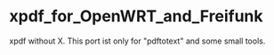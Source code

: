 xpdf_for_OpenWRT_and_Freifunk
=============================

xpdf without X. This port ist only for "pdftotext" and some small tools.
